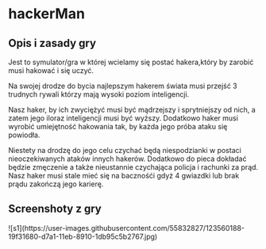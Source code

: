 # hackerMan
<h2> Opis i zasady gry</h2>
Jest to symulator/gra w której wcielamy się postać hakera,który by zarobić musi hakować i się uczyć.<p>
Na swojej drodze do bycia najlepszym hakerem świata musi przejść 3 trudnych rywali którzy mają wysoki poziom inteligencji.<p>
Nasz haker, by ich zwyciężyć  musi być mądrzejszy i sprytniejszy od nich, a zatem jego iloraz inteligencji musi być wyższy. Dodatkowo haker musi wyrobić umiejętność hakowania tak, by każda jego próba ataku się powiodła.<p>
Niestety na drodzę do jego celu czychać będą niespodzianki w postaci nieoczekiwanych ataków innych hakerów. Dodatkowo do pieca dokładać będzie zmęczenie a także nieustannie czychająca policja i rachunki za prąd. Nasz haker musi stale mieć się na bacznośći gdyż 4 gwiazdki lub brak prądu zakończą jego karierę.<p>
<h2>Screenshoty z gry</h2>
![s1](https://user-images.githubusercontent.com/55832827/123560188-19f31680-d7a1-11eb-8910-1db95c5b2767.jpg)

